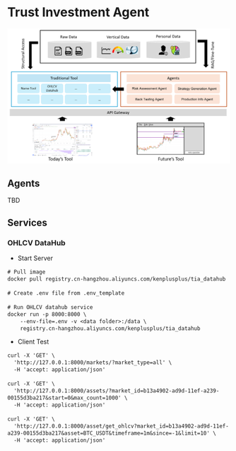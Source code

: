 # Trust Investment Agent

![](./docs/overview.png)

## Agents

TBD

## Services

### OHLCV DataHub

- Start Server
```shell
# Pull image
docker pull registry.cn-hangzhou.aliyuncs.com/kenplusplus/tia_datahub

# Create .env file from .env_template

# Run OHLCV datahub service
docker run -p 8000:8000 \
    --env-file=.env -v <data folder>:/data \
    registry.cn-hangzhou.aliyuncs.com/kenplusplus/tia_datahub
```

- Client Test
```shell
curl -X 'GET' \
  'http://127.0.0.1:8000/markets/?market_type=all' \
  -H 'accept: application/json'

curl -X 'GET' \
  'http://127.0.0.1:8000/assets/?market_id=b13a4902-ad9d-11ef-a239-00155d3ba217&start=0&max_count=1000' \
  -H 'accept: application/json'

curl -X 'GET' \
  'http://127.0.0.1:8000/asset/get_ohlcv?market_id=b13a4902-ad9d-11ef-a239-00155d3ba217&asset=BTC_USDT&timeframe=1m&since=-1&limit=10' \
  -H 'accept: application/json'
```